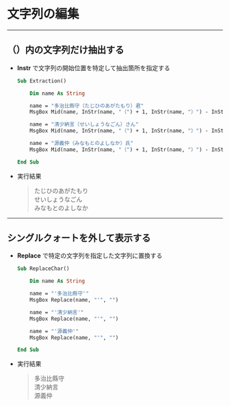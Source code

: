 # 文字列の編集

***

## （）内の文字列だけ抽出する

* __Instr__ で文字列の開始位置を特定して抽出箇所を指定する

  ```vb
  Sub Extraction()

      Dim name As String

      name = "多治比縣守（たじひのあがたもり）君"
      MsgBox Mid(name, InStr(name, "（") + 1, InStr(name, "）") - InStr(name, "（") - 1)

      name = "清少納言（せいしょうなごん）さん"
      MsgBox Mid(name, InStr(name, "（") + 1, InStr(name, "）") - InStr(name, "（") - 1)

      name = "源義仲（みなもとのよしなか）氏"
      MsgBox Mid(name, InStr(name, "（") + 1, InStr(name, "）") - InStr(name, "（") - 1)

  End Sub
  ```

* 実行結果

  > たじひのあがたもり  
    せいしょうなごん  
    みなもとのよしなか

***

## シングルクォートを外して表示する

* __Replace__ で特定の文字列を指定した文字列に置換する

  ```vb
  Sub ReplaceChar()

      Dim name As String

      name = "'多治比縣守'"
      MsgBox Replace(name, "'", "")

      name = "'清少納言'"
      MsgBox Replace(name, "'", "")

      name = "'源義仲'"
      MsgBox Replace(name, "'", "")

  End Sub
  ```

* 実行結果

  > 多治比縣守  
    清少納言  
    源義仲
